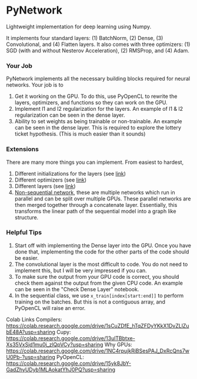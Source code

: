 # PyNetwork
Lightweight implementation for deep learning using Numpy. 

It implements four standard layers: (1) BatchNorm, (2) Dense, (3) Convolutional, and (4) Flatten layers. It also comes with three optimizers: (1) SGD (with and without Nesterov Acceleration), (2) RMSProp, and (4) Adam. 

### Your Job
PyNetwork implements all the necessary building blocks required for neural networks. Your job is to 
1) Get it working on the GPU. To do this, use PyOpenCL to rewrite the layers, optimizers, and functions so they can work on the GPU.
2) Implement l1 and l2 regularization for the layers. An example of l1 & l2 regularization can be seen in the dense layer.
3) Ability to set weights as being trainable or non-trainable. An example can be seen in the dense layer. This is required to explore the lottery ticket hypothesis. (This is much easier than it sounds)

### Extensions
There are many more things you can implement. From easiest to hardest,
1) Different initializations for the layers (see [link](https://www.tensorflow.org/api_docs/python/tf/keras/initializers))
2) Different optimizers (see [link](https://www.tensorflow.org/api_docs/python/tf/keras/optimizers))
3) Different layers (see [link](https://www.tensorflow.org/api_docs/python/tf/keras/layers))
4) [Non-sequential network](https://machinelearningmastery.com/keras-functional-api-deep-learning/), these are multiple networks which run in parallel and can be split over multiple GPUs. These parallel networks are then merged together through a concatenate layer. Essentially, this transforms the linear path of the sequential model into a graph like structure. 

### Helpful Tips
1) Start off with implementing the Dense layer into the GPU. Once you have done that, implementing the code for the other parts of the code should be easier.
2) The convolutional layer is the most difficult to code. You do not need to implement this, but I will be very impressed if you can.
3) To make sure the output from your GPU code is correct, you should check them against the output from the given CPU code. An example can be seen in the "Check Dense Layer" notebook.
4) In the sequential class, we use `x_train[index[start:end]]` to perform training on the batches. But this is not a contiguous array, and PyOpenCL will raise an error.

Colab Links 
Compilers: https://colab.research.google.com/drive/1sCuZDfE_hTqZFDyYKkX1DvZLlZubE48A?usp=sharing
Cupy: https://colab.research.google.com/drive/13ulTBbtxe-Xs35VxSjd1mu0j_zlQpVCy?usp=sharing
Why GPUs: https://colab.research.google.com/drive/1NC4rpujkRiBSesPAJ_DxRcQns7wU0Pb-?usp=sharing
PyOpenCL: https://colab.research.google.com/drive/15yk8JbY-GadZhyUDyb1MLAokatYhJ0PQ?usp=sharing
